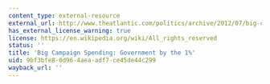 ```yaml
---
content_type: external-resource
external_url: http://www.theatlantic.com/politics/archive/2012/07/big-campaign-spending-government-by-the-1/259599/
has_external_license_warning: true
license: https://en.wikipedia.org/wiki/All_rights_reserved
status: ''
title: 'Big Campaign Spending: Government by the 1%'
uid: 9bf3bfe8-0d96-4aea-adf7-ce45de44c299
wayback_url: ''
---
```

